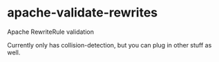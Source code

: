 # apache-validate-rewrites

Apache RewriteRule validation

Currently only has collision-detection, but you can plug in other stuff as well.
